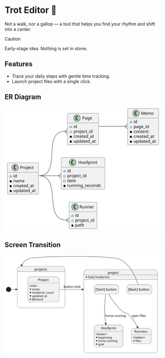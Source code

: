 # Trot Editor 🐎

Not a walk, nor a gallop — a tool that helps you find your rhythm and shift into a canter.

> [!CAUTION]
> Early-stage idea. Nothing is set in stone.

## Features
* Trace your daily steps with gentle time tracking.
* Launch project files with a single click.


## ER Diagram
![ER Diagram](doc/er-diagram.svg)


## Screen Transition
![Screen Transition](doc/screen_transition.svg)

